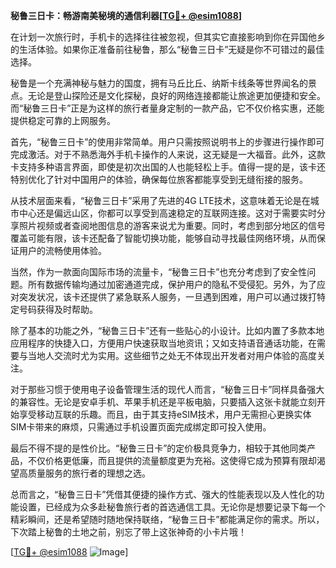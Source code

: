 **秘鲁三日卡：畅游南美秘境的通信利器[[TG💪+ @esim1088](https://t.me/s/esim1088)]**

在计划一次旅行时，手机卡的选择往往被忽视，但其实它直接影响到你在异国他乡的生活体验。如果你正准备前往秘鲁，那么“秘鲁三日卡”无疑是你不可错过的最佳选择。

秘鲁是一个充满神秘与魅力的国度，拥有马丘比丘、纳斯卡线条等世界闻名的景点。无论是登山探险还是文化探秘，良好的网络连接都能让旅途更加便捷和安全。而“秘鲁三日卡”正是为这样的旅行者量身定制的一款产品，它不仅价格实惠，还能提供稳定可靠的上网服务。

首先，“秘鲁三日卡”的使用非常简单。用户只需按照说明书上的步骤进行操作即可完成激活。对于不熟悉海外手机卡操作的人来说，这无疑是一大福音。此外，这款卡支持多种语言界面，即使是初次出国的人也能轻松上手。值得一提的是，该卡还特别优化了针对中国用户的体验，确保每位旅客都能享受到无缝衔接的服务。

从技术层面来看，“秘鲁三日卡”采用了先进的4G LTE技术，这意味着无论是在城市中心还是偏远山区，你都可以享受到高速稳定的互联网连接。这对于需要实时分享照片视频或者查阅地图信息的游客来说尤为重要。同时，考虑到部分地区的信号覆盖可能有限，该卡还配备了智能切换功能，能够自动寻找最佳网络环境，从而保证用户的流畅使用体验。

当然，作为一款面向国际市场的流量卡，“秘鲁三日卡”也充分考虑到了安全性问题。所有数据传输均通过加密通道完成，保护用户的隐私不受侵犯。另外，为了应对突发状况，该卡还提供了紧急联系人服务，一旦遇到困难，用户可以通过拨打特定号码获得及时帮助。

除了基本的功能之外，“秘鲁三日卡”还有一些贴心的小设计。比如内置了多款本地应用程序的快捷入口，方便用户快速获取当地资讯；又如支持语音通话功能，在需要与当地人交流时尤为实用。这些细节之处无不体现出开发者对用户体验的高度关注。

对于那些习惯于使用电子设备管理生活的现代人而言，“秘鲁三日卡”同样具备强大的兼容性。无论是安卓手机、苹果手机还是平板电脑，只要插入这张卡就能立刻开始享受移动互联的乐趣。而且，由于其支持eSIM技术，用户无需担心更换实体SIM卡带来的麻烦，只需通过手机设置页面完成绑定即可投入使用。

最后不得不提的是性价比。“秘鲁三日卡”的定价极具竞争力，相较于其他同类产品，不仅价格更低廉，而且提供的流量额度更为充裕。这使得它成为预算有限却渴望高质量服务的旅行者的理想之选。

总而言之，“秘鲁三日卡”凭借其便捷的操作方式、强大的性能表现以及人性化的功能设置，已经成为众多赴秘鲁旅行者的首选通信工具。无论你是想要记录下每一个精彩瞬间，还是希望随时随地保持联络，“秘鲁三日卡”都能满足你的需求。所以，下次踏上秘鲁的土地之前，别忘了带上这张神奇的小卡片哦！

[[TG💪+ @esim1088](https://t.me/s/esim1088) ![Image](https://i.postimg.cc/4NQfJmqS/Snipaste-2025-05-13-00-14-12.png)]